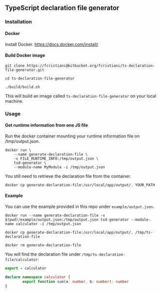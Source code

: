 ## TypeScript declaration file generator

### Installation
#### Docker
Install Docker.
https://docs.docker.com/install/

#### Build Docker image

```shell
git clone https://fcristiani@bitbucket.org/fcristiani/ts-declaration-file-generator.git
```

```shell
cd ts-declaration-file-generator
```

```shell
./build/build.sh
```

This will build an image called `ts-declaration-file-generator` on your local machine.

### Usage
#### Get runtime information from one JS file
Run the docker container mounting your runtime information file on /tmp/output.json.

```shell
docker run \
	--name generate-declaration-file \
	-v FILE_RUNTIME_INFO:/tmp/output.json \
	tsd-generator \
	--module-name MyModule -i /tmp/output.json
```

You still need to retrieve the declaration file from the container.

```shell
docker cp generate-declaration-file:/usr/local/app/output/. YOUR_PATH
```

#### Example
You can use the example provided in this repo under `example/output.json`.

```shell
docker run --name generate-declaration-file -v $(pwd)/example/output.json:/tmp/output.json tsd-generator --module-name calculator -i /tmp/output.json
```

```shell
docker cp generate-declaration-file:/usr/local/app/output/. /tmp/ts-declaration-file
```

```shell
docker rm generate-declaration-file
```

You will find the declaration file under `/tmp/ts-declaration-file/calculator`:

```typescript
export = calculator

declare namespace calculator {
        export function sum(a: number, b: number): number
}
```